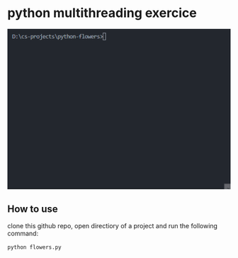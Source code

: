 # python multithreading exercice

![example](./example.gif)


## How to use
clone this github repo, open directiory of a project and run the following command:

```
python flowers.py
```
